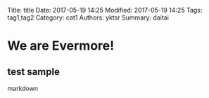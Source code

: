 Title: title
Date: 2017-05-19 14:25
Modified: 2017-05-19 14:25
Tags: tag1,tag2
Category: cat1
Authors: yktsr
Summary: daitai

# We are Evermore!

## test sample 


  markdown
